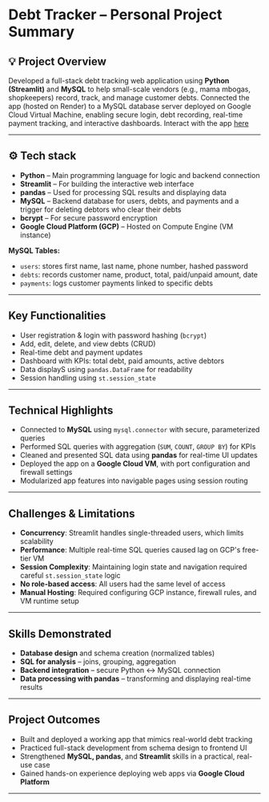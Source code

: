 #  Debt Tracker – Personal Project Summary

## 💡 Project Overview  
Developed a full-stack debt tracking web application using **Python (Streamlit)** and **MySQL** to help small-scale vendors (e.g., mama mbogas, shopkeepers) record, track, and manage customer debts. Connected the app (hosted on Render) to a MySQL database server deployed on Google Cloud Virtual Machine, enabling secure login, debt recording, real-time payment tracking, and interactive dashboards. Interact with the app [here](https://lnkd.in/dfAMtqRx)

---

## ⚙️ Tech stack
- **Python** – Main programming language for logic and backend connection
- **Streamlit** – For building the interactive web interface
- **pandas** – Used for processing SQL results and displaying data
- **MySQL** – Backend database for users, debts, and payments and a trigger for deleting debtors who clear their debts
- **bcrypt** – For secure password encryption
- **Google Cloud Platform (GCP)** – Hosted on Compute Engine (VM instance)

**MySQL Tables:**
- `users`: stores first name, last name, phone number, hashed password
- `debts`: records customer name, product, total, paid/unpaid amount, date
- `payments`: logs customer payments linked to specific debts

---

## Key Functionalities
-  User registration & login with password hashing (`bcrypt`)
-  Add, edit, delete, and view debts (CRUD)
-  Real-time debt and payment updates
-  Dashboard with KPIs: total debt, paid amounts, active debtors
-  Data displayS using `pandas.DataFrame` for readability
-  Session handling using `st.session_state`

---

## Technical Highlights
- Connected to **MySQL** using `mysql.connector` with secure, parameterized queries
- Performed SQL queries with aggregation (`SUM`, `COUNT`, `GROUP BY`) for KPIs
- Cleaned and presented SQL data using **pandas** for real-time UI updates
- Deployed the app on a **Google Cloud VM**, with port configuration and firewall settings
- Modularized app features into navigable pages using session routing

---

## Challenges & Limitations
-  **Concurrency**: Streamlit handles single-threaded users, which limits scalability
-  **Performance**: Multiple real-time SQL queries caused lag on GCP's free-tier VM
-  **Session Complexity**: Maintaining login state and navigation required careful `st.session_state` logic
-  **No role-based access**: All users had the same level of access
-  **Manual Hosting**: Required configuring GCP instance, firewall rules, and VM runtime setup

---

## Skills Demonstrated
-  **Database design** and schema creation (normalized tables)
-  **SQL for analysis** – joins, grouping, aggregation
-  **Backend integration** – secure Python ↔ MySQL connection
-  **Data processing with pandas** – transforming and displaying real-time results


---

## Project Outcomes
- Built and deployed a working app that mimics real-world debt tracking
- Practiced full-stack development from schema design to frontend UI
- Strengthened **MySQL, pandas**, and **Streamlit** skills in a practical, real-use case
- Gained hands-on experience deploying web apps via **Google Cloud Platform**

---



